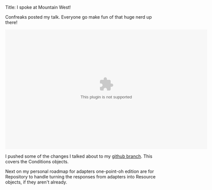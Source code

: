 Title: I spoke at Mountain West!

Confreaks posted my talk. Everyone go make fun of that huge nerd up there!

<embed src='http://mwrc2009.confreaks.com/player.swf' height='380' width='640' allowscriptaccess='always' allowfullscreen='true' flashvars='image=images%2F14-mar-2009-16-10-writing-adapters-for-datamapper-paul-sadauskas-preview.jpg&file=http%3A%2F%2Fmwrc2009.confreaks.com%2Fvideos%2F14-mar-2009-16-10-writing-adapters-for-datamapper-paul-sadauskas-small.mp4&plugins=viral-1'/>

I pushed some of the changes I talked about to my [github branch](http://github.com/paul/dm-core/tree/conditions). This covers the Conditions objects.

Next on my personal roadmap for adapters one-point-oh edition are for Repository to handle turning the responses from adapters into Resource objects, if they aren't already.